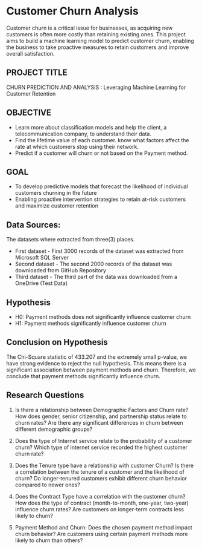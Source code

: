 # Customer Churn Analysis 
Customer churn is a critical issue for businesses, as acquiring new customers is often more costly than retaining existing ones. This project aims to build a machine learning model to predict customer churn, enabling the business to take proactive measures to retain customers and improve overall satisfaction.


## PROJECT TITLE
CHURN PREDICTION AND ANALYSIS : Leveraging Machine Learning for Customer Retention

## OBJECTIVE
- Learn more about classification models and help the client, a telecommunication company, to understand their data.
- Find the lifetime value of each customer. know what factors affect the rate at which customers stop using their network.
- Predict if a customer will churn or not based on the Payment method.

## GOAL
- To develop predictive models that forecast the likelihood of individual customers churning in the future
- Enabling proactive intervention strategies to retain at-risk customers and maximize customer retention

## Data Sources:
The datasets where extracted from three(3) places.

- First dataset - First 3000 records of the dataset was extracted from Microsoft SQL Server
- Second dataset - The second 2000 records of the dataset was downloaded from GitHub Repository
- Third dataset - The third part of the data was downloaded from a OneDrive (Test Data)

## Hypothesis
- H0: Payment methods does not significantly influence customer churn 
- H1: Payment methods significantly influence customer churn

## Conclusion on Hypothesis
The Chi-Square statistic of 433.207 and the extremely small p-value, we have strong evidence to reject the null hypothesis. This means there is a significant association between payment methods and churn. Therefore, we conclude that payment methods significantly influence churn.


## Research Questions
1.	Is there a relationship between Demographic Factors and Churn rate?
How does gender, senior citizenship, and partnership status relate to churn rates? Are there any significant differences in churn between different demographic groups?

2.	Does the type of Internet service relate to the probability of a customer churn?
Which type of internet service recorded the highest customer churn rate?

3.	Does the Tenure type have a relationship with customer Churn?
Is there a correlation between the tenure of a customer and the likelihood of churn? Do longer-tenured customers exhibit different churn behavior compared to newer ones?

4.	Does the Contract Type have a correlation with the customer churn? 
How does the type of contract (month-to-month, one-year, two-year) influence churn rates? Are customers on longer-term contracts less likely to churn?

5.	Payment Method and Churn:
 Does the chosen payment method impact churn behavior? Are customers using certain payment methods more likely to churn than others?


